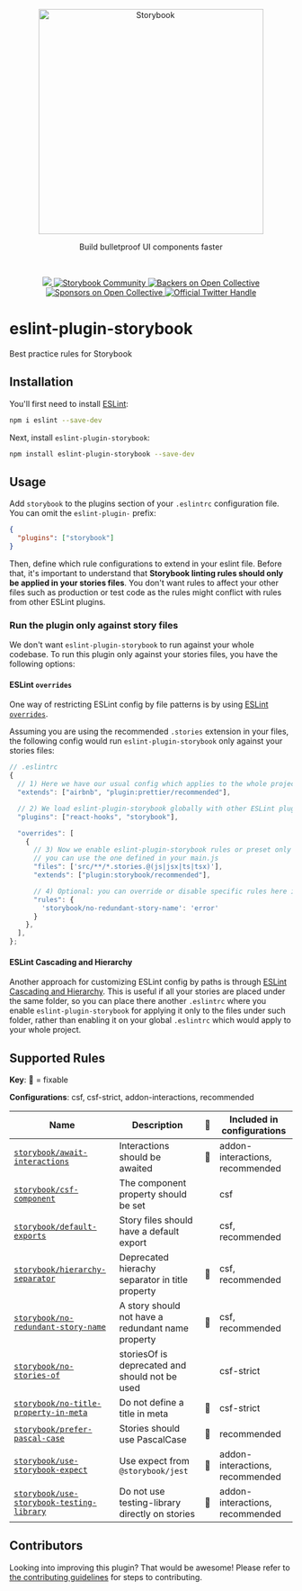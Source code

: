 <p align="center">
  <a href="https://storybook.js.org/">
    <img src="https://user-images.githubusercontent.com/321738/63501763-88dbf600-c4cc-11e9-96cd-94adadc2fd72.png" alt="Storybook" width="400" />
  </a>
</p>

<p align="center">Build bulletproof UI components faster</p>

<br/>

<p align="center">
  <a href="https://discord.gg/storybook">
    <img src="https://img.shields.io/badge/discord-join-7289DA.svg?logo=discord&longCache=true&style=flat" />
  </a>
  <a href="https://storybook.js.org/community/">
    <img src="https://img.shields.io/badge/community-join-4BC424.svg" alt="Storybook Community" />
  </a>
  <a href="#backers">
    <img src="https://opencollective.com/storybook/backers/badge.svg" alt="Backers on Open Collective" />
  </a>
  <a href="#sponsors">
    <img src="https://opencollective.com/storybook/sponsors/badge.svg" alt="Sponsors on Open Collective" />
  </a>
  <a href="https://twitter.com/intent/follow?screen_name=storybookjs">
    <img src="https://badgen.net/twitter/follow/storybookjs?icon=twitter&label=%40storybookjs" alt="Official Twitter Handle" />
  </a>
</p>

# eslint-plugin-storybook

Best practice rules for Storybook

## Installation

You'll first need to install [ESLint](https://eslint.org/):

```sh
npm i eslint --save-dev
```

Next, install `eslint-plugin-storybook`:

```sh
npm install eslint-plugin-storybook --save-dev
```

## Usage

Add `storybook` to the plugins section of your `.eslintrc` configuration file. You can omit the `eslint-plugin-` prefix:

```json
{
  "plugins": ["storybook"]
}
```

Then, define which rule configurations to extend in your eslint file. Before that, it's important to understand that **Storybook linting rules should only be applied in your stories files**. You don't want rules to affect your other files such as production or test code as the rules might conflict with rules from other ESLint plugins.

### Run the plugin only against story files

We don't want `eslint-plugin-storybook` to run against your whole codebase. To run this plugin only against your stories files, you have the following options:

#### ESLint `overrides`

One way of restricting ESLint config by file patterns is by using [ESLint `overrides`](https://eslint.org/docs/user-guide/configuring/configuration-files#configuration-based-on-glob-patterns).

Assuming you are using the recommended `.stories` extension in your files, the following config would run `eslint-plugin-storybook` only against your stories files:

```javascript
// .eslintrc
{
  // 1) Here we have our usual config which applies to the whole project, so we don't put storybook preset here.
  "extends": ["airbnb", "plugin:prettier/recommended"],

  // 2) We load eslint-plugin-storybook globally with other ESLint plugins.
  "plugins": ["react-hooks", "storybook"],

  "overrides": [
    {
      // 3) Now we enable eslint-plugin-storybook rules or preset only for matching files!
      // you can use the one defined in your main.js
      "files": ['src/**/*.stories.@(js|jsx|ts|tsx)'],
      "extends": ["plugin:storybook/recommended"],

      // 4) Optional: you can override or disable specific rules here if you want. Else delete this
      "rules": {
        'storybook/no-redundant-story-name': 'error'
      }
    },
  ],
};
```

#### ESLint Cascading and Hierarchy

Another approach for customizing ESLint config by paths is through [ESLint Cascading and Hierarchy](https://eslint.org/docs/user-guide/configuring/configuration-files#cascading-and-hierarchy). This is useful if all your stories are placed under the same folder, so you can place there another `.eslintrc` where you enable `eslint-plugin-storybook` for applying it only to the files under such folder, rather than enabling it on your global `.eslintrc` which would apply to your whole project.

## Supported Rules

<!-- RULES-LIST:START -->

**Key**: 🔧 = fixable

**Configurations**: csf, csf-strict, addon-interactions, recommended

| Name                                                                                       | Description                                       | 🔧  | Included in configurations      |
| ------------------------------------------------------------------------------------------ | ------------------------------------------------- | --- | ------------------------------- |
| [`storybook/await-interactions`](./docs/rules/await-interactions.md)                       | Interactions should be awaited                    | 🔧  | addon-interactions, recommended |
| [`storybook/csf-component`](./docs/rules/csf-component.md)                                 | The component property should be set              |     | csf                             |
| [`storybook/default-exports`](./docs/rules/default-exports.md)                             | Story files should have a default export          |     | csf, recommended                |
| [`storybook/hierarchy-separator`](./docs/rules/hierarchy-separator.md)                     | Deprecated hierachy separator in title property   | 🔧  | csf, recommended                |
| [`storybook/no-redundant-story-name`](./docs/rules/no-redundant-story-name.md)             | A story should not have a redundant name property | 🔧  | csf, recommended                |
| [`storybook/no-stories-of`](./docs/rules/no-stories-of.md)                                 | storiesOf is deprecated and should not be used    |     | csf-strict                      |
| [`storybook/no-title-property-in-meta`](./docs/rules/no-title-property-in-meta.md)         | Do not define a title in meta                     | 🔧  | csf-strict                      |
| [`storybook/prefer-pascal-case`](./docs/rules/prefer-pascal-case.md)                       | Stories should use PascalCase                     | 🔧  | recommended                     |
| [`storybook/use-storybook-expect`](./docs/rules/use-storybook-expect.md)                   | Use expect from `@storybook/jest`                 | 🔧  | addon-interactions, recommended |
| [`storybook/use-storybook-testing-library`](./docs/rules/use-storybook-testing-library.md) | Do not use testing-library directly on stories    | 🔧  | addon-interactions, recommended |

<!-- RULES-LIST:END -->

## Contributors

Looking into improving this plugin? That would be awesome!
Please refer to [the contributing guidelines](./CONTRIBUTING.md) for steps to contributing.
